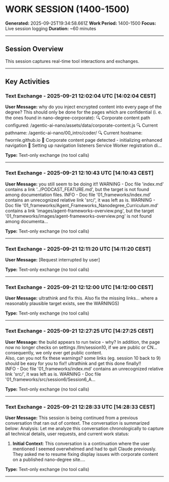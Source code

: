 # WORK SESSION (1400-1500)

**Generated:** 2025-09-25T19:34:58.661Z
**Work Period:** 1400-1500
**Focus:** Live session logging
**Duration:** ~60 minutes

---

## Session Overview

This session captures real-time tool interactions and exchanges.

---

## Key Activities

### Text Exchange - 2025-09-21 12:02:04 UTC [14:02:04 CEST]

**User Message:** why do you inject encrypted content into every page of the degree? This should only be done for the pages which are confidential (i. e. the ones found in nano-degree-corporate):  🔍 Corporate content path configured: /agentic-ai-nano/assets/data/corporate-content.js
 🔍 Current pathname: /agentic-ai-nano/00_intro/coder/
 🔍 Current hostname: fwornle.github.io
 🏢 Corporate content page detected - initializing enhanced navigation
 🎯 Setting up navigation listeners
 Service Worker registration di...

**Type:** Text-only exchange (no tool calls)

---

### Text Exchange - 2025-09-21 12:10:43 UTC [14:10:43 CEST]

**User Message:** you still seem to be doing it!! WARNING -  Doc file 'index.md' contains a link '../PODCAST_FEATURE.md', but the target is not found among documentation files.
INFO    -  Doc file '01_frameworks/index.md' contains an unrecognized relative link 'src/', it was left as is.
WARNING -  Doc file '01_frameworks/Agent_Frameworks_Nanodegree_Curriculum.md' contains a link 'images/agent-frameworks-overview.png', but the target '01_frameworks/images/agent-frameworks-overview.png' is not found among documenta...

**Type:** Text-only exchange (no tool calls)

---

### Text Exchange - 2025-09-21 12:11:20 UTC [14:11:20 CEST]

**User Message:** [Request interrupted by user]

**Type:** Text-only exchange (no tool calls)

---

### Text Exchange - 2025-09-21 12:12:00 UTC [14:12:00 CEST]

**User Message:** ultrathink and fix this. Also fix the missing links... where a reasonably plausible target exists, see the WARNINGS)

**Type:** Text-only exchange (no tool calls)

---

### Text Exchange - 2025-09-21 12:27:25 UTC [14:27:25 CEST]

**User Message:** the build appears to run twice - why? In addition, the page now no longer checks on settings /llm/session10, if we are public or CN... consequently, we only ever get public content.\
Also, can you not fix these warnings? some links (eg. session 10 back to 9) should be easy for you to fix!! ultrathink and get this done finally!!\
INFO    -  Doc file '01_frameworks/index.md' contains an unrecognized relative link 'src/', it was left as is.
WARNING -  Doc file '01_frameworks/src/session6/Session6_A...

**Type:** Text-only exchange (no tool calls)

---

### Text Exchange - 2025-09-21 12:28:33 UTC [14:28:33 CEST]

**User Message:** This session is being continued from a previous conversation that ran out of context. The conversation is summarized below:
Analysis:
Let me analyze this conversation chronologically to capture all technical details, user requests, and current work status:

1. **Initial Context**: This conversation is a continuation where the user mentioned I seemed overwhelmed and had to quit Claude previously. They asked me to resume fixing display issues with corporate content on a published nano-degree site....

**Type:** Text-only exchange (no tool calls)

---

